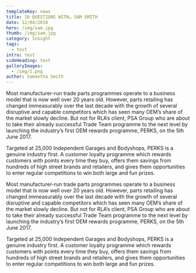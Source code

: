 ```yaml
---
templateKey: news
title: 10 QUESTIONS WITH… SAM SMITH
date: 12/04/2018
hero: /img/sam.jpg
thumb: /img/sam.jpg
category: Insight
tags:
  - test
intro: test
sideHeading: test
galleryImages:
  - /img/1.png
author: Samantha Smith
---
```

Most manufacturer-run trade parts programmes operate to a business model that is now well over 20 years old. However, parts retailing has changed immeasurably over the last decade with the growth of several disruptive and capable competitors which has seen many OEM’s share of the market slowly decline. But not for RLA’s client, PSA Group who are about to take their already successful Trade Team programme to the next level by launching the industry’s first OEM rewards programme, PERKS, on the 5th June 2017. 



Targeted at 25,000 Independent Garages and Bodyshops, PERKS is a genuine industry first. A customer loyalty programme which rewards customers with points every time they buy, offers them savings from hundreds of high street brands and retailers, and gives them opportunities to enter regular competitions to win both large and fun prizes.



Most manufacturer-run trade parts programmes operate to a business model that is now well over 20 years old. However, parts retailing has changed immeasurably over the last decade with the growth of several disruptive and capable competitors which has seen many OEM’s share of the market slowly decline. But not for RLA’s client, PSA Group who are about to take their already successful Trade Team programme to the next level by launching the industry’s first OEM rewards programme, PERKS, on the 5th June 2017. 



Targeted at 25,000 Independent Garages and Bodyshops, PERKS is a genuine industry first. A customer loyalty programme which rewards customers with points every time they buy, offers them savings from hundreds of high street brands and retailers, and gives them opportunities to enter regular competitions to win both large and fun prizes.
